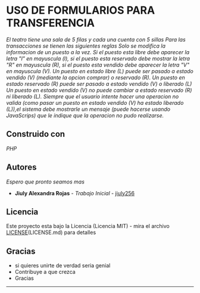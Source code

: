 # USO DE FORMULARIOS PARA TRANSFERENCIA	

_El teatro tiene una sala de 5 filas y cada una cuenta con 5 sillas_
_Para las transacciones se tienen las siguientes reglas_
_Solo se modifica la informacion de un puesto a la vez._
_Si el puesto esta libre debe aparecer la letra "l" en mayuscula (l), si el puesto esta_
_reservado debe mostrar la letra "R" en mayuscula (R), si el puesto esta vendido debe aparecer la letra "V" en mayuscula (V)._
_Un puesto en estado libre (L) puede ser pasado a estado vendido (V) (mediante la opcion comprar) o reservado (R)._
_Un puesto en estado reservado (R) puede ser pasado a estado vendido (V) o liberado (L)_
_Un puesto en estado vendido (V) no puede cambiar a estado reservado (R) ni liberado (L)._
_Siempre que el usuario intente hacer una operacion no valida (como pasar un puesto en estado vendido (V) ha estado_
_liberado (L)),el sistema debe mostrarle un mensaje (puede hacerse usando JavaScrips) que le indique que la operacion no pudo realizarse._

## Construido con

_PHP_


## Autores

_Espero que pronto seamos mas_

* **Jiuly Alexandra Rojas** - *Trabajo Inicial* - [jiuly256](https://github.com/jiuly256)


## Licencia

Este proyecto esta bajo la Licencia (Licencia MIT) - mira el archivo [LICENSE](https://github.com/jiuly256/formulario-php-sena/blob/master/LICENSE)(LICENSE.md) para detalles

## Gracias 

* si quieres unirte de verdad seria genial
* Contribuye a que crezca
* Gracias



---

